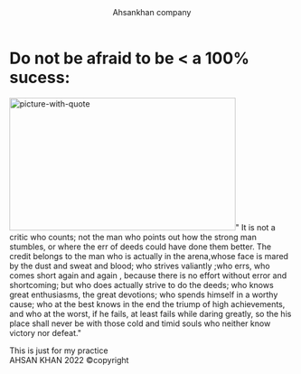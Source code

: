 <!DOCTYPE html>
<html>
<head>
	<meta charset="utf-8">
	<title>displaying Images </title>
</head>
<body>
	<header>
		Ahsankhan company
		<nav></nav>
	</header>
	<h1> Do not be afraid to be &lt; a 100% sucess:</h1>
	<section>
		<p>
			<img src="https://upload.wikimedia.org/wikipedia/commons/thumb/6/64/President_Roosevelt_-_Pach_Bros_%28cropped%29.jpg/668px-President_Roosevelt_-_Pach_Bros_%28cropped%29.jpg" width="400" height="235" alt="picture-with-quote">&quot; It is not a critic who counts; not the man who points out how the strong man stumbles, or where the err of deeds could have done them better. The credit belongs to the man who is actually in the arena,whose face is mared by the dust and sweat and blood; who strives valiantly ;who  errs, who comes short again and again , because there is no effort without error and shortcoming; but who does actually strive to do the deeds; who knows great enthusiasms, the great devotions; who spends himself in a worthy cause; who at the best knows in the end the triump of high achievements, and who at the worst, if he fails, at least fails while daring greatly, so the his place shall never be with those cold and timid souls who neither know victory nor defeat.&quot;
		</p>
	</section>
	<aside>This is just for my practice </aside>
	<footer>AHSAN KHAN 2022 &copy;copyright</footer>
</body>
</html>